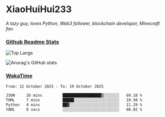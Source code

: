 # XiaoHuiHui233

*A lazy guy, loves Python, Web3 follower, blockchain developer, Minecraft fan.*

### [Github Readme Stats](https://github.com/anuraghazra/github-readme-stats)

![Top Langs](https://github-readme-stats.vercel.app/api/top-langs/?username=XiaoHuiHui233&layout=compact&theme=github_dark)

![Anurag's GitHub stats](https://github-readme-stats.vercel.app/api?username=XiaoHuiHui233&show_icons=true&theme=github_dark)

### [WakaTime](https://wakatime.com)

<!--START_SECTION:waka-->

```txt
From: 12 October 2025 - To: 19 October 2025

JSON     26 mins         █████████████████▒░░░░░░░   69.18 %
TOML     7 mins          █████░░░░░░░░░░░░░░░░░░░░   19.50 %
Python   4 mins          ██▓░░░░░░░░░░░░░░░░░░░░░░   11.29 %
YAML     0 secs          ░░░░░░░░░░░░░░░░░░░░░░░░░   00.02 %
```

<!--END_SECTION:waka-->
